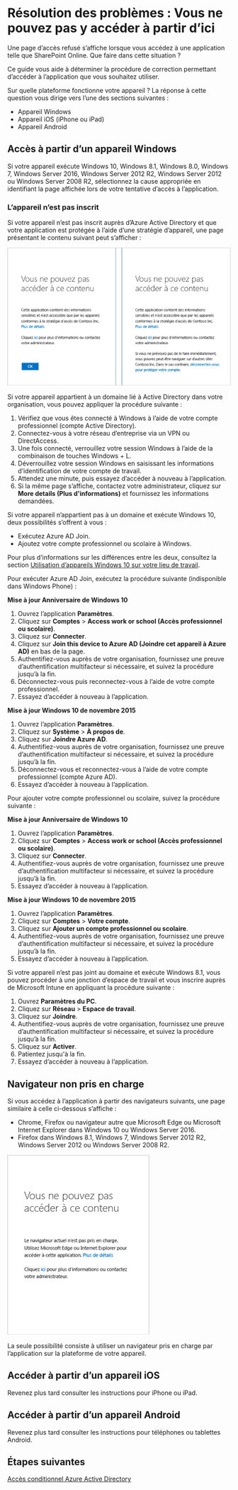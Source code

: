 <properties
	pageTitle="Résolution des problèmes : Vous ne pouvez pas y accéder à partir d’ici | Microsoft Azure"
	description="Cette rubrique vous aide à déterminer la procédure permettant d’accéder à l’application que vous souhaitez utiliser."
	services="active-directory"
	keywords="accès conditionnel en fonction de l’appareil, inscription de l’appareil, activer l’inscription de l’appareil, inscription de l’appareil et GPM"
	documentationCenter=""
	authors="markusvi"
	manager="femila"
	editor=""/>

<tags
	ms.service="active-directory"
	ms.workload="identity"
	ms.tgt_pltfrm="na"
	ms.devlang="na"
	ms.topic="get-started-article"
	ms.date="08/23/2016"
	ms.author="markvi"/>


# Résolution des problèmes : Vous ne pouvez pas y accéder à partir d’ici

Une page d’accès refusé s’affiche lorsque vous accédez à une application telle que SharePoint Online. Que faire dans cette situation ?

Ce guide vous aide à déterminer la procédure de correction permettant d’accéder à l’application que vous souhaitez utiliser.



Sur quelle plateforme fonctionne votre appareil ? La réponse à cette question vous dirige vers l’une des sections suivantes :


-	Appareil Windows
-	Appareil iOS (iPhone ou iPad)
-	Appareil Android

## Accès à partir d’un appareil Windows

Si votre appareil exécute Windows 10, Windows 8.1, Windows 8.0, Windows 7, Windows Server 2016, Windows Server 2012 R2, Windows Server 2012 ou Windows Server 2008 R2, sélectionnez la cause appropriée en identifiant la page affichée lors de votre tentative d’accès à l’application.

### L’appareil n’est pas inscrit

Si votre appareil n’est pas inscrit auprès d’Azure Active Directory et que votre application est protégée à l’aide d’une stratégie d’appareil, une page présentant le contenu suivant peut s’afficher :

![Messages d’accès refusé aux appareils non enregistrés](./media/active-directory-conditional-access-device-remediation/01.png "Scénario")



Si votre appareil appartient à un domaine lié à Active Directory dans votre organisation, vous pouvez appliquer la procédure suivante :

1.	Vérifiez que vous êtes connecté à Windows à l’aide de votre compte professionnel (compte Active Directory).
2.	Connectez-vous à votre réseau d’entreprise via un VPN ou DirectAccess.
3.	Une fois connecté, verrouillez votre session Windows à l’aide de la combinaison de touches Windows + L.
4.	Déverrouillez votre session Windows en saisissant les informations d’identification de votre compte de travail.
5.	Attendez une minute, puis essayez d’accéder à nouveau à l’application.
6.	Si la même page s’affiche, contactez votre administrateur, cliquez sur **More details (Plus d'informations)** et fournissez les informations demandées.

Si votre appareil n’appartient pas à un domaine et exécute Windows 10, deux possibilités s’offrent à vous :

- Exécutez Azure AD Join.
- Ajoutez votre compte professionnel ou scolaire à Windows.

Pour plus d’informations sur les différences entre les deux, consultez la section [Utilisation d’appareils Windows 10 sur votre lieu de travail](active-directory-azureadjoin-windows10-devices.md).

Pour exécuter Azure AD Join, exécutez la procédure suivante (indisponible dans Windows Phone) :

**Mise à jour Anniversaire de Windows 10**

1.	Ouvrez l’application **Paramètres**.
2.	Cliquez sur **Comptes** > **Access work or school (Accès professionnel ou scolaire)**.
3.	Cliquez sur **Connecter**.
4.	Cliquez sur **Join this device to Azure AD (Joindre cet appareil à Azure AD)** en bas de la page.
5.	Authentifiez-vous auprès de votre organisation, fournissez une preuve d’authentification multifacteur si nécessaire, et suivez la procédure jusqu’à la fin.
6.	Déconnectez-vous puis reconnectez-vous à l’aide de votre compte professionnel.
7.	Essayez d’accéder à nouveau à l’application.




**Mise à jour Windows 10 de novembre 2015**


1.	Ouvrez l’application **Paramètres**.
2.	Cliquez sur **Système** > **À propos de**.
3.	Cliquez sur **Joindre Azure AD**.
4.	Authentifiez-vous auprès de votre organisation, fournissez une preuve d’authentification multifacteur si nécessaire, et suivez la procédure jusqu’à la fin.
5.	Déconnectez-vous et reconnectez-vous à l’aide de votre compte professionnel (compte Azure AD).
6.	Essayez d’accéder à nouveau à l’application.

Pour ajouter votre compte professionnel ou scolaire, suivez la procédure suivante :

**Mise à jour Anniversaire de Windows 10**

1.	Ouvrez l’application **Paramètres**.
2.	Cliquez sur **Comptes** > **Access work or school (Accès professionnel ou scolaire)**.
3.	Cliquez sur **Connecter**.
4.	Authentifiez-vous auprès de votre organisation, fournissez une preuve d’authentification multifacteur si nécessaire, et suivez la procédure jusqu’à la fin.
5.	Essayez d’accéder à nouveau à l’application.


**Mise à jour Windows 10 de novembre 2015**

1.	Ouvrez l’application **Paramètres**.
2.	Cliquez sur **Comptes** > **Votre compte**.
3.	Cliquez sur **Ajouter un compte professionnel ou scolaire**.
4.	Authentifiez-vous auprès de votre organisation, fournissez une preuve d’authentification multifacteur si nécessaire, et suivez la procédure jusqu’à la fin.
5.	Essayez d’accéder à nouveau à l’application.

Si votre appareil n’est pas joint au domaine et exécute Windows 8.1, vous pouvez procéder à une jonction d’espace de travail et vous inscrire auprès de Microsoft Intune en appliquant la procédure suivante :

1.	Ouvrez **Paramètres du PC**.
2.	Cliquez sur **Réseau** > **Espace de travail**.
3.	Cliquez sur **Joindre**.
4.	Authentifiez-vous auprès de votre organisation, fournissez une preuve d’authentification multifacteur si nécessaire, et suivez la procédure jusqu’à la fin.
5.	Cliquez sur **Activer**.
6.	Patientez jusqu'à la fin.
7.	Essayez d’accéder à nouveau à l’application.


## Navigateur non pris en charge

Si vous accédez à l’application à partir des navigateurs suivants, une page similaire à celle ci-dessous s’affiche :

- Chrome, Firefox ou navigateur autre que Microsoft Edge ou Microsoft Internet Explorer dans Windows 10 ou Windows Server 2016.
- Firefox dans Windows 8.1, Windows 7, Windows Server 2012 R2, Windows Server 2012 ou Windows Server 2008 R2.

![Messages d’accès refusé aux navigateurs non pris en charge](./media/active-directory-conditional-access-device-remediation/02.png "Scénario")


La seule possibilité consiste à utiliser un navigateur pris en charge par l’application sur la plateforme de votre appareil.

## Accéder à partir d’un appareil iOS
Revenez plus tard consulter les instructions pour iPhone ou iPad.

## Accéder à partir d’un appareil Android
Revenez plus tard consulter les instructions pour téléphones ou tablettes Android.

## Étapes suivantes

[Accès conditionnel Azure Active Directory](active-directory-conditional-access.md)

<!-----HONumber=AcomDC_0831_2016-->